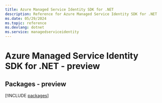 ```yaml
---
title: Azure Managed Service Identity SDK for .NET
description: Reference for Azure Managed Service Identity SDK for .NET
ms.date: 05/29/2024
ms.topic: reference
ms.devlang: dotnet
ms.service: managedserviceidentity
---
```

# Azure Managed Service Identity SDK for .NET - preview
## Packages - preview
[!INCLUDE [packages](managed-service-identity-index.md)]